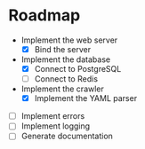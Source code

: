 # Roadmap

- Implement the web server
    - [x] Bind the server
- Implement the database
    - [x] Connect to PostgreSQL
    - [ ] Connect to Redis
- Implement the crawler
    - [x] Implement the YAML parser
- [ ] Implement errors
- [ ] Implement logging
- [ ] Generate documentation